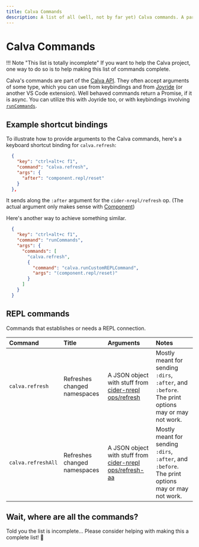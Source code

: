 ```yaml
---
title: Calva Commands
description: A list of all (well, not by far yet) Calva commands. A part of Calva's API.
---
```


# Calva Commands

!!! Note "This list is totally incomplete"
    If you want to help the Calva project, one way to do so is to help making this list of commands complete.

Calva's commands are part of the [Calva API](api.md). They often accept arguments of some type, which you can use from keybindings and from [Joyride](https://github.com/BetterThanTomorrow/joyride) (or another VS Code extension). Well behaved commands return a Promise, if it is async. You can utilize this with Joyride too, or with keybindings involving [`runCommands`](https://blog.agical.se/en/posts/vs-code-runcommands-for-multi-commands-keyboard-shortcuts/).

## Example shortcut bindings

To illustrate how to provide arguments to the Calva commands, here's a keyboard shortcut binding for `calva.refresh`:

```json
  {
    "key": "ctrl+alt+c f1",
    "command": "calva.refresh",
    "args": {
      "after": "component.repl/reset"
    }
  },
```

It sends along the `:after` argument for the `cider-nrepl/refresh` op. (The actual argument only makes sense with [Component](https://github.com/stuartsierra/component))

Here's another way to achieve something similar.

```json
  {
    "key": "ctrl+alt+c f1",
    "command": "runCommands",
    "args": {
      "commands": [
        "calva.refresh",
        {
          "command": "calva.runCustomREPLCommand",
          "args": "(component.repl/reset)"
        }
      ]
    }
  }
```

## REPL commands

Commands that establishes or needs a REPL connection.

| Command | Title | Arguments | Notes |
| :------ | :---- | :-------- | :---- |
| `calva.refresh` | Refreshes changed namespaces | A JSON object with stuff from [cider-nrepl ops/refresh](https://github.com/clojure-emacs/cider-nrepl/blob/master/doc/modules/ROOT/pages/nrepl-api/ops.adoc#refresh) | Mostly meant for sending `:dirs`, `:after`, and `:before`. The print options may or may not work.
| `calva.refreshAll` | Refreshes changed namespaces | A JSON object with stuff from [cider-nrepl ops/refresh-aa](https://github.com/clojure-emacs/cider-nrepl/blob/master/doc/modules/ROOT/pages/nrepl-api/ops.adoc#refresh-all) | Mostly meant for sending `:dirs`, `:after`, and `:before`. The print options may or may not work.


## Wait, where are all the commands?

Told you the list is incomplete... Please consider helping with making this a complete list! 🙏